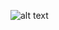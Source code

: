![alt text](https://media.discordapp.net/attachments/563145127451951114/1177452969025867836/Screen_Shot_2017_07_13_at_1.png?ex=65728f87&is=65601a87&hm=a9ba88509c5081ab79eb3d94603dd1dd7ecc70cbad5957ece35a343ad9aa795a&=&format=webp&width=624&height=468)


<!--
**dannachan/dannachan** is a ✨ _special_ ✨ repository because its `README.md` (this file) appears on your GitHub profile.

Here are some ideas to get you started:

- 🔭 I’m currently working on ...
- 🌱 I’m currently learning ...
- 👯 I’m looking to collaborate on ...
- 🤔 I’m looking for help with ...
- 💬 Ask me about ...
- 📫 How to reach me: ...
- 😄 Pronouns: ...
- ⚡ Fun fact: ...
-->
